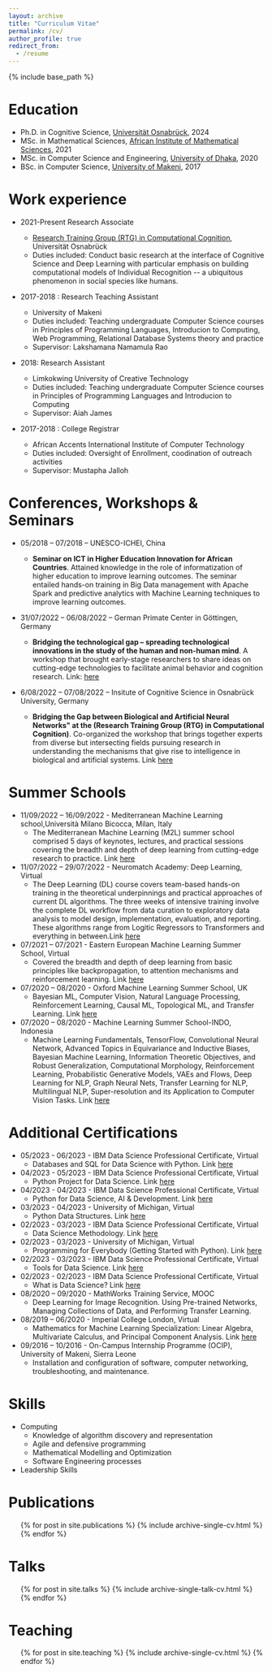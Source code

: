 ```yaml
---
layout: archive
title: "Curriculum Vitae"
permalink: /cv/
author_profile: true
redirect_from:
  - /resume
---
```


{% include base_path %}

Education
======
* Ph.D. in Cognitive Science, <a href="https://www.uni-osnabrueck.de" target="_blank">Universität Osnabrück</a>, 2024
* MSc. in Mathematical Sciences, <a href="https://aims.ac.rw/" target="_blank">African Institute of Mathematical Sciences</a>, 2021
* MSc. in Computer Science and Engineering, <a href="https://www.cse.du.ac.bd/" target="_blank">University of Dhaka</a>, 2020
* BSc. in Computer Science, <a href="http://unimak.edu.sl/" target="_blank">University of Makeni</a>, 2017

Work experience
======
* 2021-Present Research Associate
  * <a href="https://www.comco.uni-osnabrueck.de/en/startpage.html" target="_blank">Research Training Group (RTG) in Computational Cognition</a>, Universität Osnabrück
  * Duties included: Conduct basic research at the interface of Cognitive Science and Deep Learning with particular emphasis on building computational models of Individual Recognition -- a ubiquitous phenomenon in social species like humans.
* 2017-2018 : Research Teaching Assistant
  * University of Makeni
  * Duties included: Teaching undergraduate Computer Science courses in Principles of Programming Languages, Introducion to Computing, Web Programming, Relational Database Systems theory and practice
  * Supervisor: Lakshamana Namamula Rao

* 2018: Research Assistant
  *  Limkokwing University of Creative Technology
  * Duties included: Teaching undergraduate Computer Science courses in Principles of Programming Languages and Introducion to Computing
  * Supervisor: Aiah James

* 2017-2018 : College Registrar
  * African Accents International Institute of Computer Technology
  * Duties included: Oversight of Enrollment, coodination of outreach activities
  * Supervisor: Mustapha Jalloh

Conferences, Workshops & Seminars
======
* 05/2018 – 07/2018 – UNESCO-ICHEI, China
  * **Seminar on ICT in Higher Education Innovation for African Countries**. Attained knowledge in the role of informatization of higher education to improve learning outcomes. The seminar entailed hands-on training in Big Data management with Apache Spark and predictive analytics with Machine Learning techniques to improve learning outcomes.
* 31/07/2022 – 06/08/2022 – German Primate Center in Göttingen, Germany
  * **Bridging the technological gap – spreading technological innovations in the study of the human and non-human mind**. A workshop that brought early-stage researchers to share ideas on cutting-edge technologies to facilitate animal behavior and cognition research. Link: <a href="https://www.primate-cognition.eu/de/veranstaltungen/bridging-the-technological-gap-workshop.html%20" target="_blank"> here </a>

* 6/08/2022 – 07/08/2022 – Insitute of Cognitive Science in Osnabrück University, Germany
  * **Bridging the Gap between Biological and Artificial Neural Networks" at the (Research Training Group (RTG) in Computational Cognition)**. Co-organized the workshop that brings together experts from diverse but intersecting fields pursuing research in understanding the mechanisms that give rise to intelligence in biological and artificial systems. Link <a href="https://www.comco.uni-osnabrueck.de/workshop_2022.html" target="_blank"> here </a>

Summer Schools
======
* 11/09/2022 – 16/09/2022 - Mediterranean Machine Learning school,Università Milano Bicocca, Milan, Italy
  * The Mediterranean Machine Learning (M2L) summer school comprised 5 days of keynotes, lectures, and practical sessions covering the breadth and depth of deep learning from cutting-edge research to practice. Link <a href="https://www.m2lschool.org/past-editions/m2l-2022" target="_blank"> here </a>
* 11/07/2022 – 29/07/2022 - Neuromatch Academy: Deep Learning, Virtual
  * The Deep Learning (DL) course covers team-based hands-on training in the theoretical underpinnings and practical approaches of current DL algorithms. The three weeks of intensive training involve the complete DL workflow from data curation to exploratory data analysis to model design, implementation, evaluation, and reporting. These algorithms range from Logitic Regressors to Transformers and everything in between.Link <a href="https://portal.neuromatchacademy.org/certificate/cad1cc47-7b00-4a8f-8420-18494cff6ed4" target="_blank"> here </a>
* 07/2021 – 07/2021 - Eastern European Machine Learning Summer School, Virtual
  * Covered the breadth and depth of deep learning from basic principles like backpropagation, to attention mechanisms and reinforcement learning. Link <a href="https://www.eeml.eu/previous-editions/eeml2021" target="_blank"> here </a>
* 07/2020 – 08/2020 - Oxford Machine Learning Summer School, UK
  * Bayesian ML, Computer Vision, Natural Language Processing, Reinforcement Learning, Causal ML, Topological ML, and Transfer Learning. Link <a href="https://www.oxfordml.school/oxml2020" target="_blank"> here </a>
* 07/2020 – 08/2020 - Machine Learning Summer School-INDO, Indonesia
  * Machine Learning Fundamentals, TensorFlow, Convolutional Neural Network, Advanced Topics in Equivariance and Inductive Biases, Bayesian Machine Learning, Information Theoretic Objectives, and Robust Generalization, Computational Morphology, Reinforcement Learning, Probabilistic Generative Models, VAEs and Flows, Deep Learning for NLP, Graph Neural Nets, Transfer Learning for NLP, Multilingual NLP, Super-resolution and its Application to Computer Vision Tasks. Link <a href="http://mlss.cc/" target="_blank"> here </a>

Additional Certifications
======
* 05/2023 - 06/2023 - IBM Data Science Professional Certificate, Virtual
  *  Databases and SQL for Data Science with Python. Link <a href="https://coursera.org/share/2aaf19baaae5314e8ee69a16df70dc11"> here <a>
* 04/2023 - 05/2023 - IBM Data Science Professional Certificate, Virtual
  *  Python Project for Data Science. Link <a href="https://coursera.org/share/99edcd2a6aefe782c5c222e92fbb2931"> here <a>
* 04/2023 - 04/2023 - IBM Data Science Professional Certificate, Virtual
  *  Python for Data Science, AI & Development. Link <a href="https://coursera.org/share/26516f4f03b1bc417bd1b3d9e39daec5"> here <a>
* 03/2023 - 04/2023 - University of Michigan, Virtual
  *  Python Data Structures. Link <a href="https://coursera.org/share/1fb1c026749e59f2469711f389cdd49b"> here <a>
* 02/2023 - 03/2023 - IBM Data Science Professional Certificate, Virtual
  *  Data Science Methodology. Link <a href="https://coursera.org/share/935b1a96073828b1029b7cf2cc0396e1"> here <a>
* 02/2023 - 03/2023 - University of Michigan, Virtual
  *  Programming for Everybody (Getting Started with Python). Link <a href="https://coursera.org/share/777e39d615e4b1216c95ae3196e1cc35"> here <a>
* 02/2023 - 03/2023 - IBM Data Science Professional Certificate, Virtual
  *  Tools for Data Science. Link <a href="https://coursera.org/share/bc22fd323b73a2c9b584846857e0680a"> here <a>
* 02/2023 - 02/2023 - IBM Data Science Professional Certificate, Virtual
  *  What is Data Science? Link <a href="https://coursera.org/share/6d9cd636fcc5b07661bb1b7298005315"> here <a>
* 08/2020 – 09/2020 - MathWorks Training Service, MOOC
  * Deep Learning for Image Recognition. Using Pre-trained Networks, Managing Collections of Data, and Performing Transfer Learning.
* 08/2019 – 06/2020 - Imperial College London, Virtual
  * Mathematics for Machine Learning Specialization: Linear Algebra, Multivariate Calculus, and Principal Component Analysis. Link <a href="https://coursera.org/share/230cfce0bcd85d3f3f72df41fb82d757"> here </a>
* 09/2016 – 10/2016 - On-Campus Internship Programme (OCIP), University of Makeni, Sierra Leone
  * Installation and configuration of software, computer networking, troubleshooting, and maintenance.

Skills
======
* Computing
  * Knowledge of algorithm discovery and representation
  * Agile and defensive programming
  * Mathematical Modelling and Optimization
  * Software Engineering processes
* Leadership Skills

Publications
======
  <ul>{% for post in site.publications %}
    {% include archive-single-cv.html %}
  {% endfor %}</ul>

Talks
======
  <ul>{% for post in site.talks %}
    {% include archive-single-talk-cv.html %}
  {% endfor %}</ul>

Teaching
======
  <ul>{% for post in site.teaching %}
    {% include archive-single-cv.html %}
  {% endfor %}</ul>
